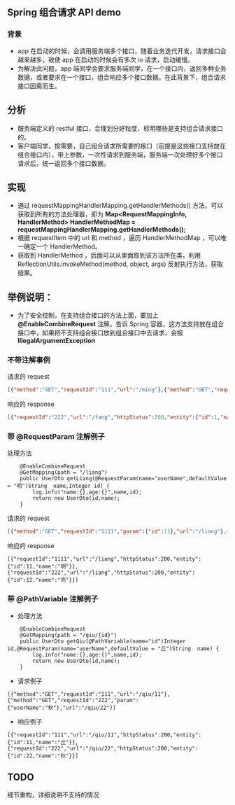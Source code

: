 ##  Spring 组合请求 API demo

### 背景

* app 在启动的时候，会调用服务端多个接口，随着业务迭代开发，请求接口会越来越多，致使 app 在启动的时候会有多次 io 请求，启动缓慢。
* 为解决此问题，app 端同学会要求服务端同学，在一个接口内，返回多种业务数据，或者要求在一个接口，组合响应多个接口数据。在此背景下，组合请求接口因需而生。

## 分析

* 服务端定义的 restful 接口，合理划分好粒度，标明哪些是支持组合请求接口的。
* 客户端同学，按需要，自己组合请求所需要的接口（前提是这些接口支持放在组合接口内），带上参数，一次性请求到服务端，服务端一次处理好多个接口请求后，统一返回多个接口数据。

## 实现
 
* 通过 requestMappingHandlerMapping.getHandlerMethods() 方法，可以获取到所有的方法处理器，即为 **Map<RequestMappingInfo, HandlerMethod> HandlerMethodMap = requestMappingHandlerMapping.getHandlerMethods();**
* 根据 requestItem 中的 url 和 method ，遍历 HandlerMethodMap ，可以唯一确定一个 HandlerMethod。
* 获取到 HandlerMethod ，后面可以从里面取到该方法所在类，利用 ReflectionUtils.invokeMethod(method, object, args) 反射执行方法，获取结果。

## 举例说明：

* 为了安全控制，在支持组合接口的方法上面，要加上 **@EnableCombineRequest** 注解。告诉 Spring 容器，这方法支持放在组合接口中，如果把不支持组合接口放到组合接口中去请求，会报 **IllegalArgumentException**


### 不带注解事例

请求的 request
```json
[{"method":"GET","requestId":"111","url":"/ming"},{"method":"GET","requestId":"222","url":"/fang"}]
```

响应的 response

```json
[{"requestId":"222","url":"/fang","httpStatus":200,"entity":{"id":1,"name":"芳"}},{"requestId":"111","url":"/ming","httpStatus":200,"entity":{"id":2,"name":"明"}}]
```

### 带 @RequestParam 注解例子

处理方法

``` 
    @EnableCombineRequest
    @GetMapping(path = "/liang")
    public UserDto getLiang(@RequestParam(name="userName",defaultValue = "明")String  name,Integer id) {
        log.info("name:{},age:{}",name,id);
        return new UserDto(id,name);
    }
```

请求的 request

```json
[{"method":"GET","requestId":"1111","param":{"id":11},"url":"/liang"},{"method":"GET","requestId":"222","param":{"param":"亮","id":12},"url":"/liang"}]
```

响应的 response

``` 
[{"requestId":"1111","url":"/liang","httpStatus":200,"entity":{"id":11,"name":"明"}},{"requestId":"222","url":"/liang","httpStatus":200,"entity":{"id":12,"name":"亮"}}]
```

### 带 @PathVariable 注解例子

* 处理方法
``` 
    @EnableCombineRequest
    @GetMapping(path = "/qiu/{id}")
    public UserDto getQiu(@PathVariable(name="id")Integer id,@RequestParam(name="userName",defaultValue = "丘")String  name) {
        log.info("name:{},age:{}",name,id);
        return new UserDto(id,name);
    }
```

* 请求例子 

``` 
[{"method":"GET","requestId":"111","url":"/qiu/11"},{"method":"GET","requestId":"222","param":{"userName":"秋"},"url":"/qiu/22"}]
```

* 响应例子
``` 
[{"requestId":"111","url":"/qiu/11","httpStatus":200,"entity":{"id":11,"name":"丘"}},{"requestId":"222","url":"/qiu/22","httpStatus":200,"entity":{"id":22,"name":"秋"}}]
```

## TODO

细节重构，详细说明不支持的情况

